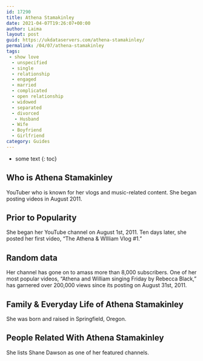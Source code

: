 ```yaml
---
id: 17290
title: Athena Stamakinley
date: 2021-04-07T19:26:07+00:00
author: Laima
layout: post
guid: https://ukdataservers.com/athena-stamakinley/
permalink: /04/07/athena-stamakinley
tags:
 - show love
  - unspecified
  - single
  - relationship
  - engaged
  - married
  - complicated
  - open relationship
  - widowed
  - separated
  - divorced
   - Husband
  - Wife
  - Boyfriend
  - Girlfriend
category: Guides
---
```


* some text
{: toc}


## Who is Athena Stamakinley
                  
                  
                  
YouTuber who is known for her vlogs and music-related content. She began posting videos in August 2011.
                  
              
            
              
            
                
                
                
## Prior to Popularity
                  
                  
                  
She began her YouTube channel on August 1st, 2011. Ten days later, she posted her first video, &#8220;The Athena & WIlliam Vlog #1.&#8221;
                  
              
            
              
            
                
                
                
## Random data
                  
                  
                  
Her channel has gone on to amass more than 8,000 subscribers. One of her most popular videos, &#8220;Athena and William singing Friday by Rebecca Black,&#8221; has garnered over 200,000 views since its posting on August 31st, 2011.
                  
              
            
              
            
                
                
                
## Family & Everyday Life of Athena Stamakinley
                  
                  
                  
She was born and raised in Springfield, Oregon.
                  
              
            
              
            
                
                
                
## People Related With Athena Stamakinley
                  
                  
                  
She lists Shane Dawson as one of her featured channels.
                  
              
            
              
            
                
              
            
              
              
            
            
              
            
          
          
          